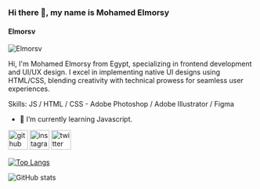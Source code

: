 ### Hi there 👋, my name is Mohamed Elmorsy
#### Elmorsv
![Elmorsv]((/image.png))

Hi, I'm Mohamed Elmorsy from Egypt, specializing in frontend development and UI/UX design. I excel in implementing native UI designs using HTML/CSS, blending creativity with technical prowess for seamless user experiences.

Skills: JS / HTML / CSS - Adobe Photoshop / Adobe Illustrator / Figma

- 🌱 I’m currently learning Javascript. 


[<img src='https://cdn.jsdelivr.net/npm/simple-icons@3.0.1/icons/github.svg' alt='github' height='40'>](https://github.com/Elmorsv)  [<img src='https://cdn.jsdelivr.net/npm/simple-icons@3.0.1/icons/instagram.svg' alt='instagram' height='40'>](https://www.instagram.com/elmorsv.0/)  [<img src='https://cdn.jsdelivr.net/npm/simple-icons@3.0.1/icons/twitter.svg' alt='twitter' height='40'>](https://twitter.com/ELmorsv0)  

[![Top Langs](https://github-readme-stats.vercel.app/api/top-langs/?username=Elmorsv)](https://github.com/anuraghazra/github-readme-stats)

![GitHub stats](https://github-readme-stats.vercel.app/api?username=Elmorsv&show_icons=true)  

